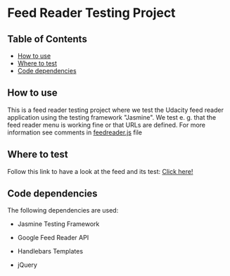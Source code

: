 # Feed Reader Testing Project

## Table of Contents

* [How to use](#how-to-use)
* [Where to test](#where-to-test)
* [Code dependencies](##code-dependencies) 

## How to use
 This is a feed reader testing project where we test the Udacity feed reader application using the testing framework "Jasmine". We test e. g. that the feed reader menu is working fine or that URLs are defined. For more information see comments in [feedreader.js](jasmine/spec/feedreader.js) file 

## Where to test 

Follow this link to have a look at the feed and its test: [Click here!](http://htmlpreview.github.io/?https://github.com/Hannybaby/FeedReaderTesting/blob/master/index.html)  

## Code dependencies  
The following dependencies are used: 

* Jasmine Testing Framework 

* Google Feed Reader API 

* Handlebars Templates 

* jQuery